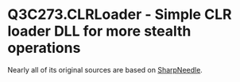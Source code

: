 # Q3C273.CLRLoader - Simple CLR loader DLL for more stealth operations

Nearly all of its original sources are based on [SharpNeedle](https://github.com/ChadSki/SharpNeedle).
